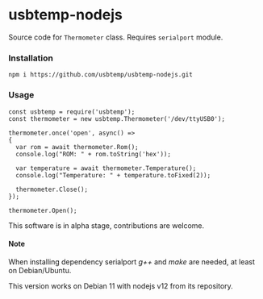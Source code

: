 # usbtemp-nodejs
Source code for `Thermometer` class. Requires `serialport` module.

### Installation
```
npm i https://github.com/usbtemp/usbtemp-nodejs.git
```

### Usage
```
const usbtemp = require('usbtemp');
const thermometer = new usbtemp.Thermometer('/dev/ttyUSB0');

thermometer.once('open', async() =>
{
  var rom = await thermometer.Rom();
  console.log("ROM: " + rom.toString('hex'));

  var temperature = await thermometer.Temperature();
  console.log("Temperature: " + temperature.toFixed(2));

  thermometer.Close();
});

thermometer.Open();
```

This software is in alpha stage, contributions are welcome.

#### Note
When installing dependency serialport *g++* and *make* are needed, at least on Debian/Ubuntu.

This version works on Debian 11 with nodejs v12 from its repository.